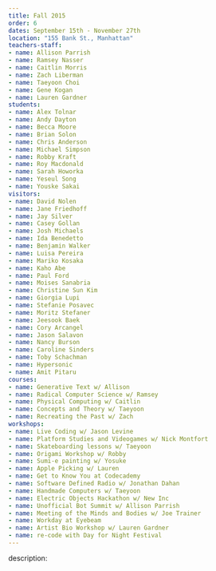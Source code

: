 ```yaml
---
title: Fall 2015
order: 6
dates: September 15th - November 27th
location: "155 Bank St., Manhattan"
teachers-staff:
- name: Allison Parrish
- name: Ramsey Nasser
- name: Caitlin Morris
- name: Zach Liberman
- name: Taeyoon Choi
- name: Gene Kogan
- name: Lauren Gardner
students: 
- name: Alex Tolnar
- name: Andy Dayton
- name: Becca Moore
- name: Brian Solon
- name: Chris Anderson
- name: Michael Simpson
- name: Robby Kraft
- name: Roy Macdonald
- name: Sarah Howorka
- name: Yeseul Song
- name: Youske Sakai
visitors:
- name: David Nolen
- name: Jane Friedhoff
- name: Jay Silver
- name: Casey Gollan
- name: Josh Michaels
- name: Ida Benedetto
- name: Benjamin Walker
- name: Luisa Pereira
- name: Mariko Kosaka
- name: Kaho Abe
- name: Paul Ford
- name: Moises Sanabria
- name: Christine Sun Kim
- name: Giorgia Lupi
- name: Stefanie Posavec 
- name: Moritz Stefaner
- name: Jeesook Baek
- name: Cory Arcangel
- name: Jason Salavon
- name: Nancy Burson 
- name: Caroline Sinders
- name: Toby Schachman
- name: Hypersonic
- name: Amit Pitaru 
courses:
- name: Generative Text w/ Allison
- name: Radical Computer Science w/ Ramsey
- name: Physical Computing w/ Caitlin
- name: Concepts and Theory w/ Taeyoon
- name: Recreating the Past w/ Zach
workshops:
- name: Live Coding w/ Jason Levine 
- name: Platform Studies and Videogames w/ Nick Montfort 
- name: Skateboarding lessons w/ Taeyoon
- name: Origami Workshop w/ Robby
- name: Sumi-e painting w/ Yosuke 
- name: Apple Picking w/ Lauren
- name: Get to Know You at Codecademy
- name: Software Defined Radio w/ Jonathan Dahan
- name: Handmade Computers w/ Taeyoon
- name: Electric Objects Hackathon w/ New Inc
- name: Unofficial Bot Summit w/ Allison Parrish
- name: Meeting of the Minds and Bodies w/ Joe Trainer
- name: Workday at Eyebeam
- name: Artist Bio Workshop w/ Lauren Gardner
- name: re-code with Day for Night Festival
---
```

description: 